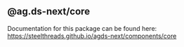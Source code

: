 ## @ag.ds-next/core

Documentation for this package can be found here: https://steelthreads.github.io/agds-next/components/core
